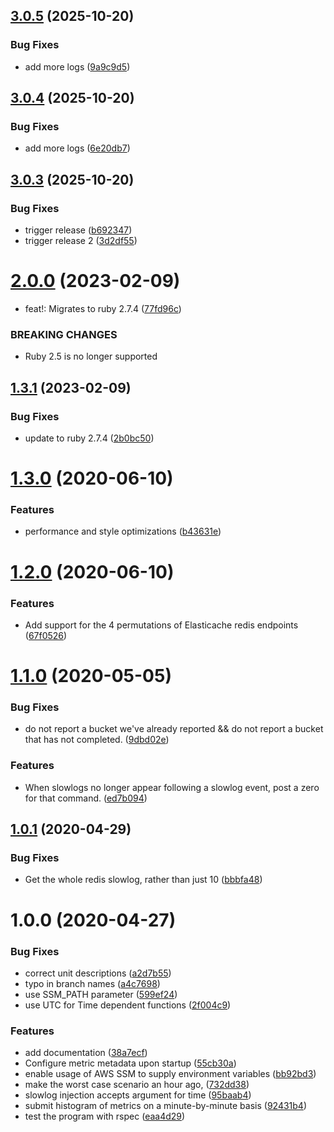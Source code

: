 ## [3.0.5](https://github.com/scribd/elasticache-slowlog-to-datadog/compare/v3.0.4...v3.0.5) (2025-10-20)


### Bug Fixes

* add more logs ([9a9c9d5](https://github.com/scribd/elasticache-slowlog-to-datadog/commit/9a9c9d531d02fcf01ad1b8f94105de742cd9e23a))

## [3.0.4](https://github.com/scribd/elasticache-slowlog-to-datadog/compare/v3.0.3...v3.0.4) (2025-10-20)


### Bug Fixes

* add more logs ([6e20db7](https://github.com/scribd/elasticache-slowlog-to-datadog/commit/6e20db7c496c5dcec60e003e90789a0887d9d3f8))

## [3.0.3](https://github.com/scribd/elasticache-slowlog-to-datadog/compare/v3.0.2...v3.0.3) (2025-10-20)


### Bug Fixes

* trigger release ([b692347](https://github.com/scribd/elasticache-slowlog-to-datadog/commit/b692347af0f0b52dd2aab4d95c8b6695ba43c251))
* trigger release 2 ([3d2df55](https://github.com/scribd/elasticache-slowlog-to-datadog/commit/3d2df55361171863e66a05bcff1b31d76cbdb944))

# [2.0.0](https://github.com/scribd/elasticache-slowlog-to-datadog/compare/v1.3.1...v2.0.0) (2023-02-09)


* feat!: Migrates to ruby 2.7.4 ([77fd96c](https://github.com/scribd/elasticache-slowlog-to-datadog/commit/77fd96c4821f97f602e730c64aff5e9719d3112a))


### BREAKING CHANGES

* Ruby 2.5 is no longer supported

## [1.3.1](https://github.com/scribd/elasticache-slowlog-to-datadog/compare/v1.3.0...v1.3.1) (2023-02-09)


### Bug Fixes

* update to ruby 2.7.4 ([2b0bc50](https://github.com/scribd/elasticache-slowlog-to-datadog/commit/2b0bc50b0267f10d2108bf4cd5cac3f933756291))

# [1.3.0](https://github.com/scribd/elasticache-slowlog-to-datadog/compare/v1.2.0...v1.3.0) (2020-06-10)


### Features

* performance and style optimizations ([b43631e](https://github.com/scribd/elasticache-slowlog-to-datadog/commit/b43631e75a0eb0c2e85fa064052515740c4f9f10))

# [1.2.0](https://github.com/scribd/elasticache-slowlog-to-datadog/compare/v1.1.0...v1.2.0) (2020-06-10)


### Features

* Add support for the 4 permutations of Elasticache redis endpoints ([67f0526](https://github.com/scribd/elasticache-slowlog-to-datadog/commit/67f0526e41b049ffcaee3b14689ae60a1e4cf7e8))

# [1.1.0](https://github.com/scribd/elasticache-slowlog-to-datadog/compare/v1.0.1...v1.1.0) (2020-05-05)


### Bug Fixes

* do not report a bucket we've already reported && do not report a bucket that has not completed. ([9dbd02e](https://github.com/scribd/elasticache-slowlog-to-datadog/commit/9dbd02eb64447ad00691ff498f5b44f56f4d43c6))


### Features

* When slowlogs no longer appear following a slowlog event, post a zero for that command. ([ed7b094](https://github.com/scribd/elasticache-slowlog-to-datadog/commit/ed7b0940d955c239e554ed69e7bd5f90cbe7f52a))

## [1.0.1](https://github.com/scribd/elasticache-slowlog-to-datadog/compare/v1.0.0...v1.0.1) (2020-04-29)


### Bug Fixes

* Get the whole redis slowlog, rather than just 10 ([bbbfa48](https://github.com/scribd/elasticache-slowlog-to-datadog/commit/bbbfa489f6f1a649b74a89f404db797823f202d8))

# 1.0.0 (2020-04-27)


### Bug Fixes

* correct unit descriptions ([a2d7b55](https://github.com/scribd/elasticache-slowlog-to-datadog/commit/a2d7b55a62b875bcc6b119434f77ae1ef927ba4f))
* typo in branch names ([a4c7698](https://github.com/scribd/elasticache-slowlog-to-datadog/commit/a4c7698e9b68624d26d922091d2b351be8f5a819))
* use SSM_PATH parameter ([599ef24](https://github.com/scribd/elasticache-slowlog-to-datadog/commit/599ef24195d37a97f4395e584899f3af90dad717))
* use UTC for Time dependent functions ([2f004c9](https://github.com/scribd/elasticache-slowlog-to-datadog/commit/2f004c9fa367f78ca51f4ee5612b82b6fe578017))


### Features

* add documentation ([38a7ecf](https://github.com/scribd/elasticache-slowlog-to-datadog/commit/38a7ecfef338462b15db540aac48d8aab10a1563))
* Configure metric metadata upon startup ([55cb30a](https://github.com/scribd/elasticache-slowlog-to-datadog/commit/55cb30a5df8c5a595c220a8abbec1169e9fb030c))
* enable usage of AWS SSM to supply environment variables ([bb92bd3](https://github.com/scribd/elasticache-slowlog-to-datadog/commit/bb92bd32a9c158dc75c0012b06cd6f7c3aea2f4c))
* make the worst case scenario an hour ago, ([732dd38](https://github.com/scribd/elasticache-slowlog-to-datadog/commit/732dd38feaca1aea5a3525b78682d21b9081bc01))
* slowlog injection accepts argument for time ([95baab4](https://github.com/scribd/elasticache-slowlog-to-datadog/commit/95baab4cdccde4468e3d9c7e2ee2ddcbfdad637a))
* submit histogram of metrics on a minute-by-minute basis ([92431b4](https://github.com/scribd/elasticache-slowlog-to-datadog/commit/92431b4ef22d89f078e9e64d4e63c719454095c7))
* test the program with rspec ([eaa4d29](https://github.com/scribd/elasticache-slowlog-to-datadog/commit/eaa4d29262a7d516b9e727da87d7ded864537782))
